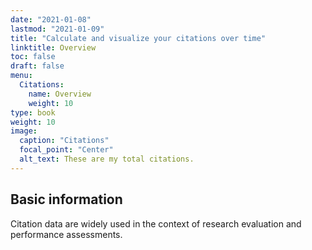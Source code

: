 ```yaml
---
date: "2021-01-08"
lastmod: "2021-01-09"
title: "Calculate and visualize your citations over time"
linktitle: Overview
toc: false
draft: false
menu:
  Citations:
    name: Overview
    weight: 10
type: book
weight: 10
image:
  caption: "Citations"
  focal_point: "Center"
  alt_text: These are my total citations.
---
```




## Basic information
Citation data are widely used in the context of research evaluation and performance assessments. 

